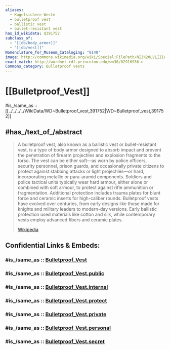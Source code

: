 ```yaml
---
aliases:
  - Kugelsichere Weste
  - bulletproof vest
  - ballistic vest
  - bullet-resistant vest
has_id_wikidata: Q391752
subclass_of:
  - "[[db/body_armor]]"
  - "[[db/vest]]"
Nomenclature_for_Museum_Cataloging: "8148"
image: http://commons.wikimedia.org/wiki/Special:FilePath/NIJ%20LVLIIIA%20Kogelvrij%20vest%2C%20BA8001.jpg
exact_match: http://wordnet-rdf.princeton.edu/wn30/02916936-n
Commons_category: Bulletproof vests
---
```


# [[Bulletproof_Vest]] 

#is_/same_as :: [[../../../../WikiData/WD~Bulletproof_vest,391752|WD~Bulletproof_vest,391752]] 

## #has_/text_of_/abstract 

> A bulletproof vest, also known as a ballistic vest or bullet-resistant vest, is a type of body armor designed to absorb impact and prevent the penetration of firearm projectiles and explosion fragments to the torso. The vest can be either soft—as worn by police officers, security personnel, prison guards, and occasionally private citizens to protect against stabbing attacks or light projectiles—or hard, incorporating metallic or para-aramid components. Soldiers and police tactical units typically wear hard armour, either alone or combined with soft armour, to protect against rifle ammunition or fragmentation. Additional protection includes trauma plates for blunt force and ceramic inserts for high-caliber rounds. Bulletproof vests have evolved over centuries, from early designs like those made for knights and military leaders to modern-day versions. Early ballistic protection used materials like cotton and silk, while contemporary vests employ advanced fibers and ceramic plates.
>
> [Wikipedia](https://en.wikipedia.org/wiki/Bulletproof%20vest) 


## Confidential Links & Embeds: 

### #is_/same_as :: [Bulletproof_Vest](/_Standards/Society/Military/Military_Engineering/Defense/Bulletproof_Vest.md) 

### #is_/same_as :: [Bulletproof_Vest.public](/_public/Society/Military/Military_Engineering/Defense/Bulletproof_Vest.public.md) 

### #is_/same_as :: [Bulletproof_Vest.internal](/_internal/Society/Military/Military_Engineering/Defense/Bulletproof_Vest.internal.md) 

### #is_/same_as :: [Bulletproof_Vest.protect](/_protect/Society/Military/Military_Engineering/Defense/Bulletproof_Vest.protect.md) 

### #is_/same_as :: [Bulletproof_Vest.private](/_private/Society/Military/Military_Engineering/Defense/Bulletproof_Vest.private.md) 

### #is_/same_as :: [Bulletproof_Vest.personal](/_personal/Society/Military/Military_Engineering/Defense/Bulletproof_Vest.personal.md) 

### #is_/same_as :: [Bulletproof_Vest.secret](/_secret/Society/Military/Military_Engineering/Defense/Bulletproof_Vest.secret.md)

